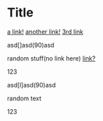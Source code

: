 # Title

[a link!](https://something.com)
[another link!](some-page.html)
[3rd link](www.google.com)


[](0)
asd[]asd(90)asd




random stuff(no link here)
[link?](facebook.com)

[](90)123


asd[l]asd(90)asd


random text

[](90)123

